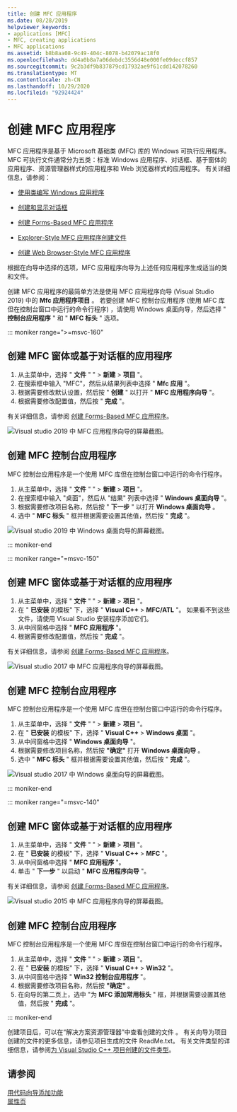 ```yaml
---
title: 创建 MFC 应用程序
ms.date: 08/28/2019
helpviewer_keywords:
- applications [MFC]
- MFC, creating applications
- MFC applications
ms.assetid: b8b8aa08-9c49-404c-8078-b42079ac18f0
ms.openlocfilehash: dd4a0b8a7a06debdc3556d48e000fe09deccf857
ms.sourcegitcommit: 9c2b3df9b837879cd17932ae9f61cdd142078260
ms.translationtype: MT
ms.contentlocale: zh-CN
ms.lasthandoff: 10/29/2020
ms.locfileid: "92924424"
---
```

# <a name="creating-an-mfc-application"></a>创建 MFC 应用程序

MFC 应用程序是基于 Microsoft 基础类 (MFC) 库的 Windows 可执行应用程序。 MFC 可执行文件通常分为五类：标准 Windows 应用程序、对话框、基于窗体的应用程序、资源管理器样式的应用程序和 Web 浏览器样式的应用程序。 有关详细信息，请参阅：

- [使用类编写 Windows 应用程序](../../mfc/using-the-classes-to-write-applications-for-windows.md)

- [创建和显示对话框](../../mfc/creating-and-displaying-dialog-boxes.md)

- [创建 Forms-Based MFC 应用程序](../../mfc/reference/creating-a-forms-based-mfc-application.md)

- [Explorer-Style MFC 应用程序创建文件](../../mfc/reference/creating-a-file-explorer-style-mfc-application.md)

- [创建 Web Browser-Style MFC 应用程序](../../mfc/reference/creating-a-web-browser-style-mfc-application.md)

根据在向导中选择的选项，MFC 应用程序向导为上述任何应用程序生成适当的类和文件。

创建 MFC 应用程序的最简单方法是使用 MFC 应用程序向导 (Visual Studio 2019) 中的 **Mfc 应用程序项目** 。 若要创建 MFC 控制台应用程序 (使用 MFC 库但在控制台窗口中运行的命令行程序) ，请使用 Windows 桌面向导，然后选择 " **控制台应用程序** " 和 " **MFC 标头** " 选项。

::: moniker range=">=msvc-160"

## <a name="to-create-an-mfc-forms-or-dialog-based-application"></a>创建 MFC 窗体或基于对话框的应用程序

1. 从主菜单中，选择 " **文件** " " > **新建** > **项目** "。
1. 在搜索框中输入 "MFC"，然后从结果列表中选择 " **Mfc 应用** "。
1. 根据需要修改默认设置，然后按 " **创建** " 以打开 " **MFC 应用程序向导** "。
1. 根据需要修改配置值，然后按 " **完成** "。

有关详细信息，请参阅 [创建 Forms-Based MFC 应用程序](creating-a-forms-based-mfc-application.md)。

![Visual studio 2019 中 MFC 应用程序向导的屏幕截图。](media/mfc-app-wizard.png)

## <a name="to-create-an-mfc-console-application"></a>创建 MFC 控制台应用程序

MFC 控制台应用程序是一个使用 MFC 库但在控制台窗口中运行的命令行程序。

1. 从主菜单中，选择 " **文件** " " > **新建** > **项目** "。
1. 在搜索框中输入 "桌面"，然后从 "结果" 列表中选择 " **Windows 桌面向导** "。
1. 根据需要修改项目名称，然后按 " **下一步** " 以打开 **Windows 桌面向导** 。
1. 选中 " **MFC 标头** " 框并根据需要设置其他值，然后按 " **完成** "。

![Visual studio 2019 中 Windows 桌面向导的屏幕截图。](media/windows-desktop-wizard.png)

::: moniker-end

::: moniker range="=msvc-150"

## <a name="to-create-an-mfc-forms-or-dialog-based-application"></a>创建 MFC 窗体或基于对话框的应用程序

1. 从主菜单中，选择 " **文件** " " > **新建** > **项目** "。
1. 在 " **已安装** 的模板" 下，选择 " **Visual C++**  >  **MFC/ATL** "。 如果看不到这些文件，请使用 Visual Studio 安装程序添加它们。
1. 从中间窗格中选择 " **MFC 应用程序** "。
1. 根据需要修改配置值，然后按 " **完成** "。

有关详细信息，请参阅 [创建 Forms-Based MFC 应用程序](creating-a-forms-based-mfc-application.md)。

![Visual studio 2017 中 MFC 应用程序向导的屏幕截图。](media/mfc-app-wizard.png)

## <a name="to-create-an-mfc-console-application"></a>创建 MFC 控制台应用程序

MFC 控制台应用程序是一个使用 MFC 库但在控制台窗口中运行的命令行程序。

1. 从主菜单中，选择 " **文件** " " > **新建** > **项目** "。
1. 在 " **已安装** 的模板" 下，选择 " **Visual C++** > **Windows 桌面** "。
1. 从中间窗格中选择 " **Windows 桌面向导** "。
1. 根据需要修改项目名称，然后按 **"确定"** 打开 **Windows 桌面向导** 。
1. 选中 " **MFC 标头** " 框并根据需要设置其他值，然后按 " **完成** "。

![Visual studio 2017 中 Windows 桌面向导的屏幕截图。](media/windows-desktop-wizard-2017.png)

::: moniker-end

::: moniker range="=msvc-140"

## <a name="to-create-an-mfc-forms-or-dialog-based-application"></a>创建 MFC 窗体或基于对话框的应用程序

1. 从主菜单中，选择 " **文件** " " > **新建** > **项目** "。
1. 在 " **已安装** 的模板" 下，选择 " **Visual C++** > **MFC** "。
1. 从中间窗格中选择 " **MFC 应用程序** "。
1. 单击 " **下一步** " 以启动 " **MFC 应用程序向导** "。

有关详细信息，请参阅 [创建 Forms-Based MFC 应用程序](creating-a-forms-based-mfc-application.md)。

![Visual studio 2015 中 MFC 应用程序向导的屏幕截图。](media/mfc-app-wizard-2015.png)

## <a name="to-create-an-mfc-console-application"></a>创建 MFC 控制台应用程序

MFC 控制台应用程序是一个使用 MFC 库但在控制台窗口中运行的命令行程序。

1. 从主菜单中，选择 " **文件** " " > **新建** > **项目** "。
1. 在 " **已安装** 的模板" 下，选择 " **Visual C++** > **Win32** "。
1. 从中间窗格中选择 " **Win32 控制台应用程序** "。
1. 根据需要修改项目名称，然后按 **"确定"** 。
1. 在向导的第二页上，选中 "为 **MFC 添加常用标头** " 框，并根据需要设置其他值，然后按 " **完成** "。

::: moniker-end

创建项目后，可以在“解决方案资源管理器”中查看创建的文件  。 有关向导为项目创建的文件的更多信息，请参见项目生成的文件 ReadMe.txt。 有关文件类型的详细信息，请参阅[为 Visual Studio C++ 项目创建的文件类型](../../build/reference/file-types-created-for-visual-cpp-projects.md)。

## <a name="see-also"></a>请参阅

[用代码向导添加功能](../../ide/adding-functionality-with-code-wizards-cpp.md)<br/>
[属性页](../../build/reference/property-pages-visual-cpp.md)
